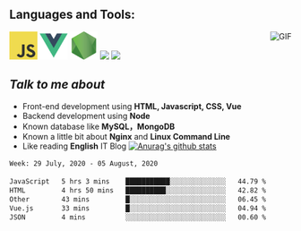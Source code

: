 ## **Languages and Tools:**      
<code><img height="50" style="max-width: 80px;" src="https://raw.githubusercontent.com/github/explore/80688e429a7d4ef2fca1e82350fe8e3517d3494d/topics/javascript/javascript.png"></code>
<code><img height="50" style="max-width: 80px;" src="https://raw.githubusercontent.com/github/explore/80688e429a7d4ef2fca1e82350fe8e3517d3494d/topics/vue/vue.png"></code>
<code><img height="50" style="max-width: 80px;" src="https://raw.githubusercontent.com/github/explore/80688e429a7d4ef2fca1e82350fe8e3517d3494d/topics/nodejs/nodejs.png"></code>
<code><img height="50" style="max-width: 80px;" src="https://img.shields.io/badge/-HTML5-E34F26?style=flat&logo=html5&logoColor=white"></code>
<code><img height="50" style="max-width: 80px;" src="https://img.shields.io/badge/-CSS3-1572B6?style=flat&logo=css3"></code>
<img align="right" alt="GIF" src="https://media.giphy.com/media/iIqmM5tTjmpOB9mpbn/giphy.gif" />
## *Talk to me about*
- Front-end development using **HTML, Javascript, CSS, Vue**
- Backend development using **Node**
- Known database like **MySQL，MongoDB**
- Known a little bit about **Nginx** and **Linux Command Line**
- Like reading **English** IT Blog
[![Anurag's github stats](https://github-readme-stats.vercel.app/api?username=qdi5)](https://github.com/anuraghazra/github-readme-stats)
<!--START_SECTION:waka-->
```text
Week: 29 July, 2020 - 05 August, 2020

JavaScript   5 hrs 3 mins    ███████████░░░░░░░░░░░░░░   44.79 % 
HTML         4 hrs 50 mins   ██████████░░░░░░░░░░░░░░░   42.82 % 
Other        43 mins         █░░░░░░░░░░░░░░░░░░░░░░░░   06.45 % 
Vue.js       33 mins         █░░░░░░░░░░░░░░░░░░░░░░░░   04.94 % 
JSON         4 mins          ░░░░░░░░░░░░░░░░░░░░░░░░░   00.60 %
```
<!--END_SECTION:waka-->
